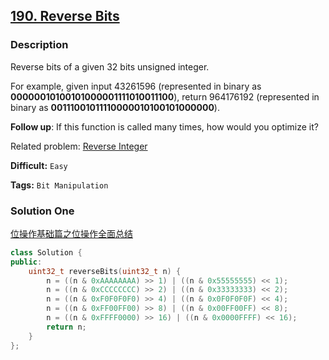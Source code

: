 ## [190. Reverse Bits](https://leetcode.com/problems/reverse-bits/description/)

### Description

Reverse bits of a given 32 bits unsigned integer.

For example, given input 43261596 (represented in binary as **00000010100101000001111010011100**), return 964176192 (represented in binary as **00111001011110000010100101000000**).

**Follow up**:
If this function is called many times, how would you optimize it?

Related problem: [Reverse Integer](https://leetcode.com/problems/reverse-integer/)

**Difficult:** `Easy`

**Tags:** `Bit Manipulation`

### Solution One

[位操作基础篇之位操作全面总结](http://blog.csdn.net/morewindows/article/details/7354571)

```c++
class Solution {
public:
    uint32_t reverseBits(uint32_t n) {
        n = ((n & 0xAAAAAAAA) >> 1) | ((n & 0x55555555) << 1);
        n = ((n & 0xCCCCCCCC) >> 2) | ((n & 0x33333333) << 2);
        n = ((n & 0xF0F0F0F0) >> 4) | ((n & 0x0F0F0F0F) << 4);
        n = ((n & 0xFF00FF00) >> 8) | ((n & 0x00FF00FF) << 8);
        n = ((n & 0xFFFF0000) >> 16) | ((n & 0x0000FFFF) << 16);
        return n;
    }
};
```
